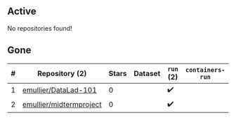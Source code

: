 ## Active
No repositories found!

## Gone
| # | Repository (2) | Stars | Dataset | `run` (2) | `containers-run` |
| --- | --- | --- | --- | --- | --- |
| 1 | [emullier/DataLad-101](https://github.com/emullier/DataLad-101) | 0 |  | :heavy_check_mark: |  |
| 2 | [emullier/midtermproject](https://github.com/emullier/midtermproject) | 0 |  | :heavy_check_mark: |  |
